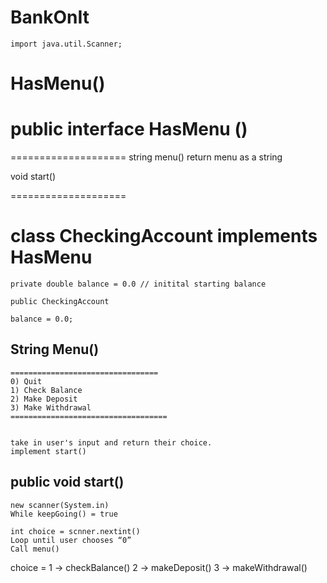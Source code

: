 # BankOnIt
    import java.util.Scanner;


# HasMenu()

   public interface HasMenu () 
  ====================
  ====================
  string menu()  return menu as a string

  void start()

  ====================

# class CheckingAccount implements HasMenu 
    
    private double balance = 0.0 // initital starting balance
    
    public CheckingAccount 
    
    balance = 0.0;
    

## String Menu()
    =================================   
    0) Quit
    1) Check Balance
    2) Make Deposit
    3) Make Withdrawal
    ===================================    


    take in user's input and return their choice.
    implement start()
## public void start()
    new scanner(System.in)
    While keepGoing() = true
    
    int choice = scnner.nextint()
    Loop until user chooses “0”
    Call menu()
    
   choice =  1 -> checkBalance()
    2 -> makeDeposit()
    3 -> makeWithdrawal()

